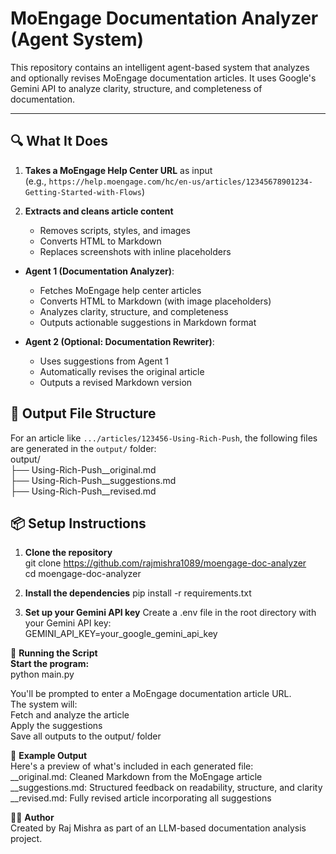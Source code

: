 # MoEngage Documentation Analyzer (Agent System)

This repository contains an intelligent agent-based system that analyzes and optionally revises MoEngage documentation articles. It uses Google's Gemini API to analyze clarity, structure, and completeness of documentation.

---


## 🔍 What It Does

1. **Takes a MoEngage Help Center URL** as input  
   (e.g., `https://help.moengage.com/hc/en-us/articles/12345678901234-Getting-Started-with-Flows`)

2. **Extracts and cleans article content**  
   - Removes scripts, styles, and images
   - Converts HTML to Markdown
   - Replaces screenshots with inline placeholders
  
- **Agent 1 (Documentation Analyzer)**: 
  - Fetches MoEngage help center articles
  - Converts HTML to Markdown (with image placeholders)
  - Analyzes clarity, structure, and completeness
  - Outputs actionable suggestions in Markdown format

- **Agent 2 (Optional: Documentation Rewriter)**: 
  - Uses suggestions from Agent 1
  - Automatically revises the original article
  - Outputs a revised Markdown version

## 📁 Output File Structure

For an article like `.../articles/123456-Using-Rich-Push`, the following files are generated in the `output/` folder:<br/>
output/<br/>
├── Using-Rich-Push__original.md<br/>
├── Using-Rich-Push__suggestions.md<br/>
├── Using-Rich-Push__revised.md



## 📦 Setup Instructions

1. **Clone the repository**<br/>
git clone https://github.com/rajmishra1089/moengage-doc-analyzer <br/>
cd moengage-doc-analyzer

2. **Install the dependencies**
pip install -r requirements.txt

3. **Set up your Gemini API key**
Create a .env file in the root directory with your Gemini API key:<br/>
GEMINI_API_KEY=your_google_gemini_api_key


🚀 **Running the Script**<br/>
**Start the program:**<br/>
python main.py<br/>

You'll be prompted to enter a MoEngage documentation article URL.<br/>
The system will:<br/>
Fetch and analyze the article<br/>
Apply the suggestions <br/>
Save all outputs to the output/ folder


📝 **Example Output**<br/>
Here's a preview of what's included in each generated file:<br/>
__original.md: Cleaned Markdown from the MoEngage article<br/>
__suggestions.md: Structured feedback on readability, structure, and clarity<br/>
__revised.md: Fully revised article incorporating all suggestions<br/>


👨‍💻 **Author**<br/>
Created by Raj Mishra as part of an LLM-based documentation analysis project.

